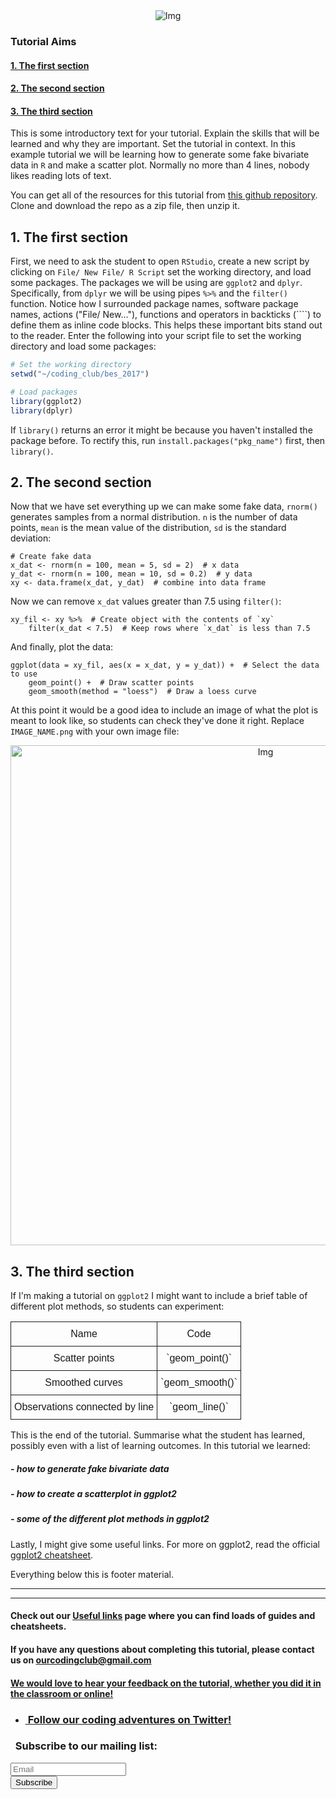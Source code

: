 <center><img src="https://imgur.com/bmEKNfL" alt="Img"></center>


### Tutorial Aims

#### <a href="#section1"> 1. The first section</a>

#### <a href="#section2"> 2. The second section</a>

#### <a href="#section3"> 3. The third section</a>

This is some introductory text for your tutorial. Explain the skills that will be learned and why they are important. Set the tutorial in context. In this example tutorial we will be learning how to generate some fake bivariate data in `R` and make a scatter plot.  Normally no more than 4 lines, nobody likes reading lots of text.

You can get all of the resources for this tutorial from <a href="<GITHUB_URL>" target="_blank">this github repository</a>. Clone and download the repo as a zip file, then unzip it.

<a name="section1"></a>

## 1. The first section

First, we need to ask the student to open `RStudio`, create a new script by clicking on `File/ New File/ R Script` set the working directory, and load some packages. The packages we will be using are `ggplot2` and `dplyr`. Specifically, from `dplyr` we will be using pipes `%>%` and the `filter()` function. Notice how I surrounded package names, software package names, actions ("File/ New..."), functions and operators in backticks (````) to define them as inline code blocks. This helps these important bits stand out to the reader. Enter the following into your script file to set the working directory and load some packages:

```r
# Set the working directory
setwd("~/coding_club/bes_2017")

# Load packages
library(ggplot2)
library(dplyr)
```

If `library()` returns an error it might be because you haven't installed the package before. To rectify this, run `install.packages("pkg_name")` first, then `library()`.

<a name="section2"></a>

## 2. The second section

Now that we have set everything up we can make some fake data, `rnorm()` generates samples from a normal distribution. `n` is the number of data points, `mean` is the mean value of the distribution, `sd` is the standard deviation:

```
# Create fake data
x_dat <- rnorm(n = 100, mean = 5, sd = 2)  # x data
y_dat <- rnorm(n = 100, mean = 10, sd = 0.2)  # y data
xy <- data.frame(x_dat, y_dat)  # combine into data frame
```

Now we can remove `x_dat` values greater than 7.5 using `filter()`:

```
xy_fil <- xy %>%  # Create object with the contents of `xy`
	filter(x_dat < 7.5)  # Keep rows where `x_dat` is less than 7.5
```

And finally, plot the data:

```
ggplot(data = xy_fil, aes(x = x_dat, y = y_dat)) +  # Select the data to use
	geom_point() +  # Draw scatter points
	geom_smooth(method = "loess")  # Draw a loess curve
```

At this point it would be a good idea to include an image of what the plot is meant to look like, so students can check they've done it right. Replace `IMAGE_NAME.png` with your own image file:

<center> <img src="{{ site.baseurl }}/img/IMAGE_NAME.png" alt="Img" style="width: 800px;"/> </center>

<a name="section1"></a>

## 3. The third section

If I'm making a tutorial on `ggplot2` I might want to include a brief table of different plot methods, so students can experiment:

<style type="text/css">
.tg  {border-collapse:collapse;border-spacing:0;}
.tg th{font-family:Arial;font-weight:normal;padding:10px 5px;border-style:solid;border-width:1px;word-break:normal;}
</style>
<table class="tg">
  <tr>
    <th>Name</th>
    <th>Code</th>
  </tr>
  <tr>
    <th>Scatter points</th>
    <th>`geom_point()`</th>
  </tr>
  <tr>
    <th>Smoothed curves</th>
    <th>`geom_smooth()`</th>
  </tr>
  <tr>
    <th>Observations connected by line</th>
    <th>`geom_line()`</th>
  </tr>
</table>

This is the end of the tutorial. Summarise what the student has learned, possibly even with a list of learning outcomes. In this tutorial we learned:

##### - how to generate fake bivariate data
##### - how to create a scatterplot in ggplot2
##### - some of the different plot methods in ggplot2

Lastly, I might give some useful links. For more on ggplot2, read the official <a href="https://www.rstudio.com/wp-content/uploads/2015/03/ggplot2-cheatsheet.pdf" target="_blank">ggplot2 cheatsheet</a>.

Everything below this is footer material.

<hr>
<hr>

#### Check out our <a href="https://ourcodingclub.github.io/links/" target="_blank">Useful links</a> page where you can find loads of guides and cheatsheets.

#### If you have any questions about completing this tutorial, please contact us on ourcodingclub@gmail.com

#### <a href="INSERT_SURVEY_LINK" target="_blank">We would love to hear your feedback on the tutorial, whether you did it in the classroom or online!</a>

<ul class="social-icons">
	<li>
		<h3>
			<a href="https://twitter.com/our_codingclub" target="_blank">&nbsp;Follow our coding adventures on Twitter! <i class="fa fa-twitter"></i></a>
		</h3>
	</li>
</ul>

### &nbsp;&nbsp;Subscribe to our mailing list:
<div class="container">
	<div class="block">
        <!-- subscribe form start -->
		<div class="form-group">
			<form action="https://getsimpleform.com/messages?form_api_token=de1ba2f2f947822946fb6e835437ec78" method="post">
			<div class="form-group">
				<input type='text' class="form-control" name='Email' placeholder="Email" required/>
			</div>
			<div>
                        	<button class="btn btn-default" type='submit'>Subscribe</button>
                    	</div>
                	</form>
		</div>
	</div>
</div>
